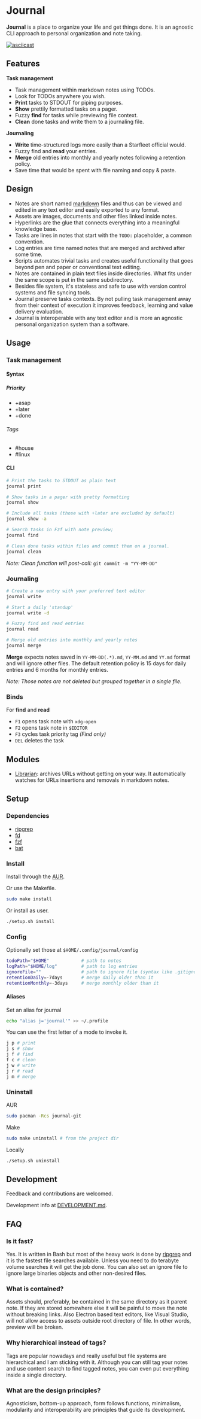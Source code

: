 # Journal

**Journal** is a place to organize your life and get things done. It is an agnostic CLI approach to personal organization and note taking.

[![asciicast](https://asciinema.org/a/407415.svg)](https://asciinema.org/a/407415)

## Features

**Task management**

- Task management within markdown notes using TODOs.
- Look for TODOs anywhere you wish.
- **Print** tasks to STDOUT for piping purposes.
- **Show** prettily formatted tasks on a pager.
- Fuzzy **find** for tasks while previewing file context.
- **Clean** done tasks and write them to a journaling file.

**Journaling**

- **Write** time-structured logs more easily than a Starfleet official would.
- Fuzzy find and **read** your entries.
- **Merge** old entries into monthly and yearly notes following a retention policy.
- Save time that would be spent with file naming and copy & paste.

## Design

- Notes are short named [markdown](markdown.md) files and thus can be viewed and edited in any text editor and easily exported to any format.
- Assets are images, documents and other files linked inside notes.
- Hyperlinks are the glue that connects everything into a meaningful knowledge base.
- Tasks are lines in notes that start with the `TODO:` placeholder, a common convention.
- Log entries are time named notes that are merged and archived after some time.
- Scripts automates trivial tasks and creates useful functionality that goes beyond pen and paper or conventional text editing.
- Notes are contained in plain text files inside directories. What fits under the same scope is put in the same subdirectory.
- Besides file system, it's stateless and safe to use with version control systems and file syncing tools.
- Journal preserve tasks contexts. By not pulling task management away from their context of execution it improves feedback, learning and value delivery evaluation.
- Journal is interoperable with any text editor and is more an agnostic personal organization system than a software.

## Usage

### Task management

#### Syntax

##### Priority

- +asap
- +later
- +done

###### Tags

- #house
- #linux

#### CLI

```sh
# Print the tasks to STDOUT as plain text
journal print

# Show tasks in a pager with pretty formatting
journal show

# Include all tasks (those with +later are excluded by default)
journal show -a

# Search tasks in Fzf with note preview;
journal find

# Clean done tasks within files and commit them on a journal.
journal clean
```

_Note: Clean function will post-call:_ `git commit -m "YY-MM-DD"`

### Journaling

```sh
# Create a new entry with your preferred text editor
journal write

# Start a daily 'standup'
journal write -d

# Fuzzy find and read entries
journal read

# Merge old entries into monthly and yearly notes
journal merge
```

**Merge** expects notes saved in `YY-MM-DD(.*).md`, `YY-MM.md` and `YY.md` format and will ignore other files. The default retention policy is 15 days for daily entries and 6 months for monthly entries.

_Note: Those notes are not deleted but grouped together in a single file._

### Binds

For **find** and **read**

- `F1` opens task note with `xdg-open`
- `F2` opens task note in `$EDITOR`
- `F3` cycles task priority tag _(Find only)_
- `DEL` deletes the task

## Modules

- [Librarian](https://github.com/lbcnz/journal-librarian): archives URLs without getting on your way. It automatically watches for URLs insertions and removals in markdown notes.

## Setup

### Dependencies

- [ripgrep](https://github.com/BurntSushi/ripgrep)
- [fd](https://github.com/sharkdp/fd)
- [fzf](https://github.com/junegunn/fzf)
- [bat](https://github.com/sharkdp/bat)

### Install

Install through the [AUR](https://aur.archlinux.org/packages/journal-git/).

Or use the Makefile.

```sh
sudo make install
```

Or install as user.

```sh
./setup.sh install
```

### Config

Optionally set those at `$HOME/.config/journal/config`

```sh
todoPath="$HOME"            # path to notes
logPath="$HOME/log"         # path to log entries
ignoreFile=""               # path to ignore file (syntax like .gitignore)
retentionDaily=-7days       # merge daily older than it
retentionMonthly=-3days     # merge monthly older than it
```

#### Aliases

Set an alias for journal

```sh
echo "alias j='journal'" >> ~/.profile
```

You can use the first letter of a mode to invoke it.

```sh
j p # print
j s # show
j f # find
f c # clean
j w # write
j r # read
j m # merge
```

### Uninstall

AUR

```sh
sudo pacman -Rcs journal-git
```

Make

```sh
sudo make uninstall # from the project dir
```

Locally

```sh
./setup.sh uninstall
```

## Development

Feedback and contributions are welcomed.

Development info at [DEVELOPMENT.md](https://gitlab.com/lbcnz/journal/-/blob/main/DEVELOPMENT.md).

## FAQ

### Is it fast?

Yes. It is written in Bash but most of the heavy work is done by [ripgrep](https://github.com/BurntSushi/ripgrep) and it is the fastest file searches available. Unless you need to do terabyte volume searches it will get the job done. You can also set an ignore file to ignore large binaries objects and other non-desired files.

### What is contained?

Assets should, preferably, be contained in the same directory as it parent note. If they are stored somewhere else it will be painful to move the note without breaking links. Also Electron based text editors, like Visual Studio, will not allow access to assets outside root directory of file. In other words, preview will be broken.

### Why hierarchical instead of tags?

Tags are popular nowadays and really useful but file systems are hierarchical and I am sticking with it. Although you can still tag your notes and use content search to find tagged notes, you can even put everything inside a single directory.

### What are the design principles?

Agnosticism, bottom-up approach, form follows functions, minimalism, modularity and interoperability are principles that guide its development.
